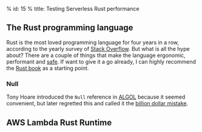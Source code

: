% id: 15
% title: Testing Serverless Rust performance

## The Rust programming language

Rust is the most loved programming language for four years in a row, according to the yearly survey of [Stack Overflow](https://survey.stackoverflow.co/2023/). But what is all the hype about? There are a couple of things that make the language ergonomic, performant and [safe](https://doc.rust-lang.org/nomicon/meet-safe-and-unsafe.html). If want to give it a go already, I can highly recommend the [Rust book](https://doc.rust-lang.org/book/) as a starting point.

### Null

Tony Hoare introduced the `Null` reference in [ALGOL](https://en.wikipedia.org/wiki/ALGOL) because it seemed convenient, but later regretted this and called it the [billion dollar mistake](https://www.infoq.com/presentations/Null-References-The-Billion-Dollar-Mistake-Tony-Hoare/?ref=hackernoon.com).

## AWS Lambda Rust Runtime
